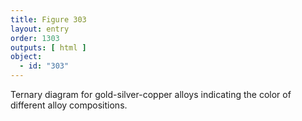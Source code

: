 ```yaml
---
title: Figure 303
layout: entry
order: 1303
outputs: [ html ]
object:
  - id: "303"
---
```


Ternary diagram for gold-silver-copper alloys indicating the color of different alloy compositions.
